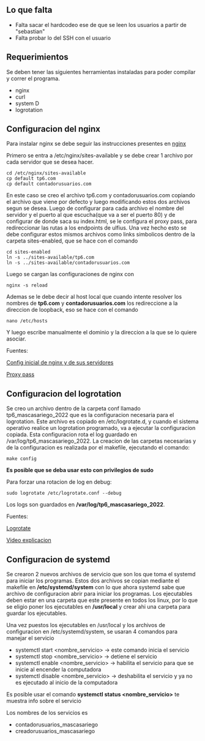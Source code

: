 ## Lo que falta

- Falta sacar el hardcodeo ese de que se leen los usuarios a partir de "sebastian"
- Falta probar lo del SSH con el usuario




## Requerimientos

Se deben tener las siguientes herramientas instaladas para poder compilar y correr el programa.

- nginx
- curl
- system D
- logrotation

## Configuracion del nginx

Para instalar nginx se debe seguir las instrucciones presentes en [nginx](https://nginx.org/en/linux_packages.html)

Primero se entra a /etc/nginx/sites-available y se debe crear 1 archivo por cada servidor que se desea hacer.

~~~
cd /etc/nginx/sites-available
cp default tp6.com
cp default contadorusuarios.com 
~~~

En este caso se creo el archivo tp6.com y contadorusuarios.com copiando el archivo que viene por defecto y luego modificando estos dos archivos segun se desea. Luego de configurar para cada archivo el nombre del servidor y el puerto al que escucha(que va a ser el puerto 80) y de configurar de donde saca su index.html, se le configura el proxy pass, para redireccionar las rutas a los endpoints de ulfius.
Una vez hecho esto se debe configurar estos mismos archivos como links simbolicos dentro de la carpeta sites-enabled, que se hace con el comando

~~~
cd sites-enabled
ln -s ../sites-available/tp6.com
ln -s ../sites-available/contadorusuarios.com
~~~

Luego se cargan las configuraciones de nginx con 

~~~
nginx -s reload
~~~

Ademas se le debe decir al host local que cuando intente resolver los nombres de **tp6.com** y **contadorusuarios.com** los redireccione a la direccion de loopback, eso se hace con el comando

~~~
nano /etc/hosts
~~~

Y luego escribe manualmente el dominio y la direccion a la que se lo quiere asociar.

Fuentes:

[Config inicial de nginx y de sus servidores](https://www.youtube.com/watch?v=_LQv96MdtCk)

[Proxy pass](https://www.youtube.com/watch?v=fVM658GMbTo)

## Configuracion del logrotation

Se creo un archivo dentro de la carpeta conf llamado tp6_mascasariego_2022 que es la configuracion necesaria para el logrotation. Este archivo es copiado en /etc/logrotate.d, y cuando el sistema operativo realice un logrotation programado, va a ejecutar la configuracion copiada. Esta configuracion rota el log guardado en /var/log/tp6_mascasariego_2022.
La creacion de las carpetas necesarias y de la configuracion es realizada por el makefile, ejecutando el comando:

~~~
make config
~~~
**Es posible que se deba usar esto con privilegios de sudo**

Para forzar una rotacion de log en debug:

~~~
sudo logrotate /etc/logrotate.conf --debug
~~~

Los logs son guardados en **/var/log/tp6_mascasariego_2022**.


Fuentes:

[Logrotate](https://www.digitalocean.com/community/tutorials/how-to-manage-logfiles-with-logrotate-on-ubuntu-16-04)

[Video explicacion](https://www.youtube.com/watch?v=SI3rHpVXrdc)

## Configuracion de systemd

Se crearon 2 nuevos archivos de servicio que son los que toma el systemd para iniciar los programas.
Estos dos archivos se copian mediante el makefile en **/etc/systemd/system** con lo que ahora systemd 
sabe que archivo de configuracion abrir para iniciar los programas. 
Los ejecutables deben estar en una carpeta que este presente en todos los linux, por lo que se eligio poner los ejecutables en **/usr/local** y crear ahi una carpeta para guardar los ejecutables.

Una vez puestos los ejecutables en /usr/local y los archivos de configuracion en /etc/systemd/system, se usaran 4 comandos para manejar el servicio

- systemctl start <nombre_servicio> -> este comando inicia el servicio
- systemctl stop <nombre_servicio> -> detiene el servicio
- systemctl enable <nombre_servicio> -> habilita el servicio para que se inicie al encender la computadora
- systemctl disable <nombre_servicio> -> deshabilita el servicio y ya no es ejecutado al inicio de la computadora

Es posible usar el comando **systemctl status <nombre_servicio>** te muestra info sobre el servicio

Los nombres de los servicios es 
- contadorusuarios_mascasariego
- creadorusuarios_mascasariego
